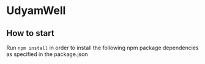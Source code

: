 # UdyamWell
## How to start
Run `npm install` in order to install the following npm package dependencies as specified in the package.json
